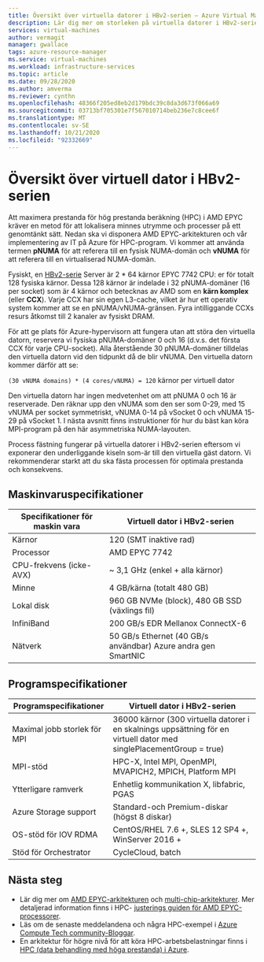 ```yaml
---
title: Översikt över virtuella datorer i HBv2-serien – Azure Virtual Machines | Microsoft Docs
description: Lär dig mer om storleken på virtuella datorer i HBv2-serien i Azure.
services: virtual-machines
author: vermagit
manager: gwallace
tags: azure-resource-manager
ms.service: virtual-machines
ms.workload: infrastructure-services
ms.topic: article
ms.date: 09/28/2020
ms.author: amverma
ms.reviewer: cynthn
ms.openlocfilehash: 48366f205ed8eb2d179bdc39c8da3d673f066a69
ms.sourcegitcommit: 03713bf705301e7f567010714beb236e7c8cee6f
ms.translationtype: MT
ms.contentlocale: sv-SE
ms.lasthandoff: 10/21/2020
ms.locfileid: "92332669"
---
```

# <a name="hbv2-series-virtual-machine-overview"></a>Översikt över virtuell dator i HBv2-serien 

 
Att maximera prestanda för hög prestanda beräkning (HPC) i AMD EPYC kräver en metod för att lokalisera minnes utrymme och processer på ett genomtänkt sätt. Nedan ska vi disponera AMD EPYC-arkitekturen och vår implementering av IT på Azure för HPC-program. Vi kommer att använda termen **pNUMA** för att referera till en fysisk NUMA-domän och **vNUMA** för att referera till en virtualiserad NUMA-domän. 

Fysiskt, en [HBv2-serie](../../hbv2-series.md) Server är 2 * 64 kärnor EPYC 7742 CPU: er för totalt 128 fysiska kärnor. Dessa 128 kärnor är indelade i 32 pNUMA-domäner (16 per socket) som är 4 kärnor och betecknas av AMD som en **kärn komplex** (eller **CCX**). Varje CCX har sin egen L3-cache, vilket är hur ett operativ system kommer att se en pNUMA/vNUMA-gränsen. Fyra intilliggande CCXs resurs åtkomst till 2 kanaler av fysiskt DRAM. 

För att ge plats för Azure-hypervisorn att fungera utan att störa den virtuella datorn, reservera vi fysiska pNUMA-domäner 0 och 16 (d.v.s. det första CCX för varje CPU-socket). Alla återstående 30 pNUMA-domäner tilldelas den virtuella datorn vid den tidpunkt då de blir vNUMA. Den virtuella datorn kommer därför att se:

`(30 vNUMA domains) * (4 cores/vNUMA) = 120` kärnor per virtuell dator 

Den virtuella datorn har ingen medvetenhet om att pNUMA 0 och 16 är reserverade. Den räknar upp den vNUMA som den ser som 0-29, med 15 vNUMA per socket symmetriskt, vNUMA 0-14 på vSocket 0 och vNUMA 15-29 på vSocket 1. I nästa avsnitt finns instruktioner för hur du bäst kan köra MPI-program på den här asymmetriska NUMA-layouten. 

Process fästning fungerar på virtuella datorer i HBv2-serien eftersom vi exponerar den underliggande kiseln som-är till den virtuella gäst datorn. Vi rekommenderar starkt att du ska fästa processen för optimala prestanda och konsekvens. 


## <a name="hardware-specifications"></a>Maskinvaruspecifikationer 

| Specifikationer för maskin vara          | Virtuell dator i HBv2-serien                   | 
|----------------------------------|----------------------------------|
| Kärnor                            | 120 (SMT inaktive rad)               | 
| Processor                              | AMD EPYC 7742                    | 
| CPU-frekvens (icke-AVX)          | ~ 3,1 GHz (enkel + alla kärnor)    | 
| Minne                           | 4 GB/kärna (totalt 480 GB)         | 
| Lokal disk                       | 960 GB NVMe (block), 480 GB SSD (växlings fil) | 
| InfiniBand                       | 200 GB/s EDR Mellanox ConnectX-6 | 
| Nätverk                          | 50 GB/s Ethernet (40 GB/s användbar) Azure andra gen SmartNIC | 


## <a name="software-specifications"></a>Programspecifikationer 

| Programspecifikationer     | Virtuell dator i HBv2-serien                                            | 
|-----------------------------|-----------------------------------------------------------|
| Maximal jobb storlek för MPI            | 36000 kärnor (300 virtuella datorer i en skalnings uppsättning för en virtuell dator med singlePlacementGroup = true) |
| MPI-stöd                 | HPC-X, Intel MPI, OpenMPI, MVAPICH2, MPICH, Platform MPI  |
| Ytterligare ramverk       | Enhetlig kommunikation X, libfabric, PGAS                  |
| Azure Storage support       | Standard-och Premium-diskar (högst 8 diskar)              |
| OS-stöd för IOV RDMA   | CentOS/RHEL 7.6 +, SLES 12 SP4 +, WinServer 2016 +           |
| Stöd för Orchestrator        | CycleCloud, batch                                         | 


## <a name="next-steps"></a>Nästa steg

- Lär dig mer om [AMD EPYC-arkitekturen](https://bit.ly/2Epv3kC) och [multi-chip-arkitekturer](https://bit.ly/2GpQIMb). Mer detaljerad information finns i HPC- [justerings guiden för AMD EPYC-processorer](https://bit.ly/2T3AWZ9).
- Läs om de senaste meddelandena och några HPC-exempel i [Azure Compute Tech community-Bloggar](https://techcommunity.microsoft.com/t5/azure-compute/bg-p/AzureCompute).
- En arkitektur för högre nivå för att köra HPC-arbetsbelastningar finns i [HPC (data behandling med höga prestanda) i Azure](/azure/architecture/topics/high-performance-computing/).